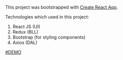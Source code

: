 This project was bootstrapped with [Create React App](https://github.com/facebook/create-react-app).

Technologies which used in this project:
1. React JS (UI)
2. Redux (BLL)
3. Bootstrap (for styling components)
4. Axios (DAL)

<a href="https://aleksey-10.github.io/easy-purchase/">#DEMO</a>
